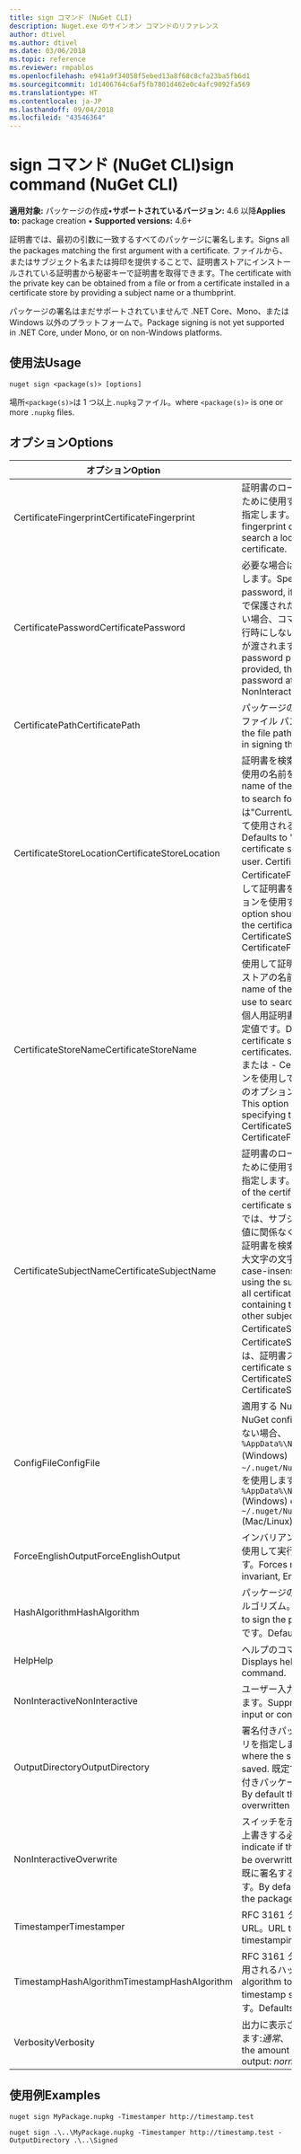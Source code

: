 ```yaml
---
title: sign コマンド (NuGet CLI)
description: Nuget.exe のサインオン コマンドのリファレンス
author: dtivel
ms.author: dtivel
ms.date: 03/06/2018
ms.topic: reference
ms.reviewer: rmpablos
ms.openlocfilehash: e941a9f34058f5ebed13a8f68c8cfa23ba5fb6d1
ms.sourcegitcommit: 1d1406764c6af5fb7801d462e0c4afc9092fa569
ms.translationtype: HT
ms.contentlocale: ja-JP
ms.lasthandoff: 09/04/2018
ms.locfileid: "43546364"
---
```

# <a name="sign-command-nuget-cli"></a><span data-ttu-id="038fd-103">sign コマンド (NuGet CLI)</span><span class="sxs-lookup"><span data-stu-id="038fd-103">sign command (NuGet CLI)</span></span>

<span data-ttu-id="038fd-104">**適用対象:** パッケージの作成&bullet;**サポートされているバージョン:** 4.6 以降</span><span class="sxs-lookup"><span data-stu-id="038fd-104">**Applies to:** package creation &bullet; **Supported versions:** 4.6+</span></span>

<span data-ttu-id="038fd-105">証明書では、最初の引数に一致するすべてのパッケージに署名します。</span><span class="sxs-lookup"><span data-stu-id="038fd-105">Signs all the packages matching the first argument with a certificate.</span></span> <span data-ttu-id="038fd-106">ファイルから、またはサブジェクト名または拇印を提供することで、証明書ストアにインストールされている証明書から秘密キーで証明書を取得できます。</span><span class="sxs-lookup"><span data-stu-id="038fd-106">The certificate with the private key can be obtained from a file or from a certificate installed in a certificate store by providing a subject name or a thumbprint.</span></span>

<span data-ttu-id="038fd-107">パッケージの署名はまだサポートされていませんで .NET Core、Mono、または Windows 以外のプラットフォームで。</span><span class="sxs-lookup"><span data-stu-id="038fd-107">Package signing is not yet supported in .NET Core, under Mono, or on non-Windows platforms.</span></span>

## <a name="usage"></a><span data-ttu-id="038fd-108">使用法</span><span class="sxs-lookup"><span data-stu-id="038fd-108">Usage</span></span>

```cli
nuget sign <package(s)> [options]
```

<span data-ttu-id="038fd-109">場所`<package(s)>`は 1 つ以上`.nupkg`ファイル。</span><span class="sxs-lookup"><span data-stu-id="038fd-109">where `<package(s)>` is one or more `.nupkg` files.</span></span>

## <a name="options"></a><span data-ttu-id="038fd-110">オプション</span><span class="sxs-lookup"><span data-stu-id="038fd-110">Options</span></span>

| <span data-ttu-id="038fd-111">オプション</span><span class="sxs-lookup"><span data-stu-id="038fd-111">Option</span></span> | <span data-ttu-id="038fd-112">説明</span><span class="sxs-lookup"><span data-stu-id="038fd-112">Description</span></span> |
| --- | --- |
| <span data-ttu-id="038fd-113">CertificateFingerprint</span><span class="sxs-lookup"><span data-stu-id="038fd-113">CertificateFingerprint</span></span> | <span data-ttu-id="038fd-114">証明書のローカル証明書ストアを検索するために使用する証明書の sha-1 で指紋を指定します。</span><span class="sxs-lookup"><span data-stu-id="038fd-114">Specifies the SHA-1 fingerprint of the certificate used to search a local certificate store for the certificate.</span></span> |
| <span data-ttu-id="038fd-115">CertificatePassword</span><span class="sxs-lookup"><span data-stu-id="038fd-115">CertificatePassword</span></span> | <span data-ttu-id="038fd-116">必要な場合は、証明書のパスワードを指定します。</span><span class="sxs-lookup"><span data-stu-id="038fd-116">Specifies the certificate password, if needed.</span></span> <span data-ttu-id="038fd-117">証明書がパスワードで保護されたパスワードが指定されていない場合、コマンドはパスワードを要求、実行時にしない限り、非対話型のオプションが渡されます。</span><span class="sxs-lookup"><span data-stu-id="038fd-117">If a certificate is password protected but no password is provided, the command will prompt for a password at run time, unless the -NonInteractive option is passed.</span></span> |
| <span data-ttu-id="038fd-118">CertificatePath</span><span class="sxs-lookup"><span data-stu-id="038fd-118">CertificatePath</span></span> | <span data-ttu-id="038fd-119">パッケージの署名に使用される証明書へのファイル パスを指定します。</span><span class="sxs-lookup"><span data-stu-id="038fd-119">Specifies the file path to the certificate to be used in signing the package.</span></span> |
| <span data-ttu-id="038fd-120">CertificateStoreLocation</span><span class="sxs-lookup"><span data-stu-id="038fd-120">CertificateStoreLocation</span></span> | <span data-ttu-id="038fd-121">証明書を検索する X.509 証明書ストアの使用の名前を指定します。</span><span class="sxs-lookup"><span data-stu-id="038fd-121">Specifies the name of the X.509 certificate store use to search for the certificate.</span></span> <span data-ttu-id="038fd-122">既定値は"CurrentUser"、現在のユーザーによって使用される X.509 証明書ストアです。</span><span class="sxs-lookup"><span data-stu-id="038fd-122">Defaults to "CurrentUser", the X.509 certificate store used by the current user.</span></span> <span data-ttu-id="038fd-123">CertificateSubjectName - または - CertificateFingerprint オプションを使用して証明書を指定するときに、このオプションを使用する必要があります。</span><span class="sxs-lookup"><span data-stu-id="038fd-123">This option should be used when specifying the certificate via -CertificateSubjectName or -CertificateFingerprint options.</span></span> |
| <span data-ttu-id="038fd-124">CertificateStoreName</span><span class="sxs-lookup"><span data-stu-id="038fd-124">CertificateStoreName</span></span> | <span data-ttu-id="038fd-125">使用して証明書を検索する X.509 証明書ストアの名前を指定します。</span><span class="sxs-lookup"><span data-stu-id="038fd-125">Specifies the name of the X.509 certificate store to use to search for the certificate.</span></span> <span data-ttu-id="038fd-126">"My"、個人用証明書の X.509 証明書ストアに既定値です。</span><span class="sxs-lookup"><span data-stu-id="038fd-126">Defaults to "My", the X.509 certificate store for personal certificates.</span></span> <span data-ttu-id="038fd-127">CertificateSubjectName - または - CertificateFingerprint オプションを使用して証明書を指定するときに、このオプションを使用する必要があります。</span><span class="sxs-lookup"><span data-stu-id="038fd-127">This option should be used when specifying the certificate via -CertificateSubjectName or -CertificateFingerprint options.</span></span> |
| <span data-ttu-id="038fd-128">CertificateSubjectName</span><span class="sxs-lookup"><span data-stu-id="038fd-128">CertificateSubjectName</span></span> | <span data-ttu-id="038fd-129">証明書のローカル証明書ストアを検索するために使用する証明書のサブジェクト名を指定します。</span><span class="sxs-lookup"><span data-stu-id="038fd-129">Specifies the subject name of the certificate used to search a local certificate store for the certificate.</span></span>  <span data-ttu-id="038fd-130">検索では、サブジェクト名の他のサブジェクト値に関係なく、その文字列を含むすべての証明書を検索、指定された値を使用して、大文字の文字列比較。</span><span class="sxs-lookup"><span data-stu-id="038fd-130">The search is a case-insensitive string comparison using the supplied value, which will find all certificates with the subject name containing that string, regardless of other subject values.</span></span>  <span data-ttu-id="038fd-131">-CertificateStoreName および - CertificateStoreLocation オプションでは、証明書ストアを指定できます。</span><span class="sxs-lookup"><span data-stu-id="038fd-131">The certificate store can be specified by -CertificateStoreName and -CertificateStoreLocation options.</span></span> |
| <span data-ttu-id="038fd-132">ConfigFile</span><span class="sxs-lookup"><span data-stu-id="038fd-132">ConfigFile</span></span> | <span data-ttu-id="038fd-133">適用する NuGet 構成ファイル。</span><span class="sxs-lookup"><span data-stu-id="038fd-133">The NuGet configuration file to apply.</span></span> <span data-ttu-id="038fd-134">指定しない場合、 `%AppData%\NuGet\NuGet.Config` (Windows) または`~/.nuget/NuGet/NuGet.Config`(Mac/linux) を使用します。</span><span class="sxs-lookup"><span data-stu-id="038fd-134">If not specified, `%AppData%\NuGet\NuGet.Config` (Windows) or `~/.nuget/NuGet/NuGet.Config` (Mac/Linux) is used.</span></span>|
| <span data-ttu-id="038fd-135">ForceEnglishOutput</span><span class="sxs-lookup"><span data-stu-id="038fd-135">ForceEnglishOutput</span></span> | <span data-ttu-id="038fd-136">インバリアントの英語ベースのカルチャを使用して実行する nuget.exe を強制します。</span><span class="sxs-lookup"><span data-stu-id="038fd-136">Forces nuget.exe to run using an invariant, English-based culture.</span></span> |
| <span data-ttu-id="038fd-137">HashAlgorithm</span><span class="sxs-lookup"><span data-stu-id="038fd-137">HashAlgorithm</span></span> | <span data-ttu-id="038fd-138">パッケージの署名に使用するハッシュ アルゴリズム。</span><span class="sxs-lookup"><span data-stu-id="038fd-138">Hash algorithm to be used to sign the package.</span></span> <span data-ttu-id="038fd-139">既定値は SHA256 です。</span><span class="sxs-lookup"><span data-stu-id="038fd-139">Defaults to SHA256.</span></span> |
| <span data-ttu-id="038fd-140">Help</span><span class="sxs-lookup"><span data-stu-id="038fd-140">Help</span></span> | <span data-ttu-id="038fd-141">ヘルプのコマンドの情報を表示します。</span><span class="sxs-lookup"><span data-stu-id="038fd-141">Displays help information for the command.</span></span> |
| <span data-ttu-id="038fd-142">NonInteractive</span><span class="sxs-lookup"><span data-stu-id="038fd-142">NonInteractive</span></span> | <span data-ttu-id="038fd-143">ユーザー入力や確認のプロンプトを抑制します。</span><span class="sxs-lookup"><span data-stu-id="038fd-143">Suppresses prompts for user input or confirmations.</span></span> |
| <span data-ttu-id="038fd-144">OutputDirectory</span><span class="sxs-lookup"><span data-stu-id="038fd-144">OutputDirectory</span></span> | <span data-ttu-id="038fd-145">署名付きパッケージを保存するディレクトリを指定します。</span><span class="sxs-lookup"><span data-stu-id="038fd-145">Specifies the directory where the signed package should be saved.</span></span> <span data-ttu-id="038fd-146">既定では、元のパッケージは署名付きパッケージによって上書きされます。</span><span class="sxs-lookup"><span data-stu-id="038fd-146">By default the original package is overwritten by the signed package.</span></span> |
| <span data-ttu-id="038fd-147">NonInteractive</span><span class="sxs-lookup"><span data-stu-id="038fd-147">Overwrite</span></span> | <span data-ttu-id="038fd-148">スイッチを示すかどうかは、現在の署名を上書きする必要があります。</span><span class="sxs-lookup"><span data-stu-id="038fd-148">Switch to indicate if the current signature should be overwritten.</span></span> <span data-ttu-id="038fd-149">既定では、パッケージが既に署名する場合に、コマンドが失敗します。</span><span class="sxs-lookup"><span data-stu-id="038fd-149">By default the command will fail if the package already has a signature.</span></span> |
| <span data-ttu-id="038fd-150">Timestamper</span><span class="sxs-lookup"><span data-stu-id="038fd-150">Timestamper</span></span> | <span data-ttu-id="038fd-151">RFC 3161 タイム スタンプ サーバーの URL。</span><span class="sxs-lookup"><span data-stu-id="038fd-151">URL to an RFC 3161 timestamping server.</span></span> |
| <span data-ttu-id="038fd-152">TimestampHashAlgorithm</span><span class="sxs-lookup"><span data-stu-id="038fd-152">TimestampHashAlgorithm</span></span> | <span data-ttu-id="038fd-153">RFC 3161 タイム スタンプ サーバーで使用されるハッシュ アルゴリズム。</span><span class="sxs-lookup"><span data-stu-id="038fd-153">Hash algorithm to be used by the RFC 3161 timestamp server.</span></span> <span data-ttu-id="038fd-154">既定値は SHA256 です。</span><span class="sxs-lookup"><span data-stu-id="038fd-154">Defaults to SHA256.</span></span> |
| <span data-ttu-id="038fd-155">Verbosity</span><span class="sxs-lookup"><span data-stu-id="038fd-155">Verbosity</span></span> | <span data-ttu-id="038fd-156">出力に表示される詳細データの量を指定します:*通常*、 *quiet*、*詳細*します。</span><span class="sxs-lookup"><span data-stu-id="038fd-156">Specifies the amount of detail displayed in the output: *normal*, *quiet*, *detailed*.</span></span> |

## <a name="examples"></a><span data-ttu-id="038fd-157">使用例</span><span class="sxs-lookup"><span data-stu-id="038fd-157">Examples</span></span>

```cli
nuget sign MyPackage.nupkg -Timestamper http://timestamp.test

nuget sign .\..\MyPackage.nupkg -Timestamper http://timestamp.test -OutputDirectory .\..\Signed
```